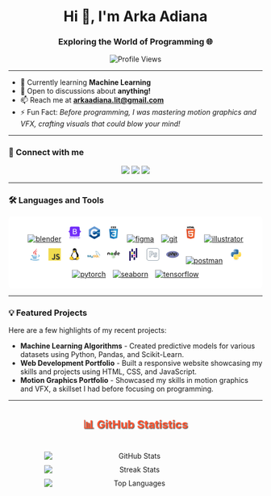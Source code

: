 <div align="center">

# Hi 👋, I'm Arka Adiana

### Exploring the World of Programming 🌐

![Profile Views](https://komarev.com/ghpvc/?username=arkaadiana&label=Profile%20views&color=blueviolet&style=flat)

</div>

---

- 🌱 Currently learning **Machine Learning**
- 💬 Open to discussions about **anything!**
- 📫 Reach me at **arkaadiana.lit@gmail.com**
- ⚡ Fun Fact: *Before programming, I was mastering motion graphics and VFX, crafting visuals that could blow your mind!*

---

### 🔗 Connect with me

<p align="center">
  <a href="https://linkedin.com/in/arka-adiana" target="_blank"><img src="https://img.shields.io/badge/LinkedIn-%230077B5.svg?style=for-the-badge&logo=linkedin&logoColor=white" /></a>
  <a href="https://instagram.com/4rrka" target="_blank"><img src="https://img.shields.io/badge/Instagram-%23E4405F.svg?style=for-the-badge&logo=instagram&logoColor=white" /></a>
  <a href="https://www.youtube.com/@4rrka35" target="_blank"><img src="https://img.shields.io/badge/YouTube-%23FF0000.svg?style=for-the-badge&logo=youtube&logoColor=white" /></a>
</p>

---

### 🛠 Languages and Tools

<div align="center" style="background-color: #ffffff; padding: 15px; border-radius: 8px;  justify-content: center; align-items: center; flex-wrap: wrap;">
  <a href="https://www.blender.org/" target="_blank"><img src="https://download.blender.org/branding/community/blender_community_badge_white.svg" alt="blender" width="25" style="margin: 5px;" /></a>
  <a href="https://getbootstrap.com" target="_blank"><img src="https://raw.githubusercontent.com/devicons/devicon/master/icons/bootstrap/bootstrap-plain-wordmark.svg" alt="bootstrap" width="25" style="margin: 5px;" /></a>
  <a href="https://www.w3schools.com/cpp/" target="_blank"><img src="https://raw.githubusercontent.com/devicons/devicon/master/icons/cplusplus/cplusplus-original.svg" alt="cplusplus" width="25" style="margin: 5px;" /></a>
  <a href="https://www.w3schools.com/css/" target="_blank"><img src="https://raw.githubusercontent.com/devicons/devicon/master/icons/css3/css3-original-wordmark.svg" alt="css3" width="25" style="margin: 5px;" /></a>
  <a href="https://www.figma.com/" target="_blank"><img src="https://www.vectorlogo.zone/logos/figma/figma-icon.svg" alt="figma" width="25" style="margin: 5px;" /></a>
  <a href="https://git-scm.com/" target="_blank"><img src="https://www.vectorlogo.zone/logos/git-scm/git-scm-icon.svg" alt="git" width="25" style="margin: 5px;" /></a>
  <a href="https://www.w3.org/html/" target="_blank"><img src="https://raw.githubusercontent.com/devicons/devicon/master/icons/html5/html5-original-wordmark.svg" alt="html5" width="25" style="margin: 5px;" /></a>
  <a href="https://www.adobe.com/in/products/illustrator.html" target="_blank"><img src="https://www.vectorlogo.zone/logos/adobe_illustrator/adobe_illustrator-icon.svg" alt="illustrator" width="25" style="margin: 5px;" /></a>
  <a href="https://www.java.com" target="_blank"><img src="https://raw.githubusercontent.com/devicons/devicon/master/icons/java/java-original.svg" alt="java" width="25" style="margin: 5px;" /></a>
  <a href="https://developer.mozilla.org/en-US/docs/Web/JavaScript" target="_blank"><img src="https://raw.githubusercontent.com/devicons/devicon/master/icons/javascript/javascript-original.svg" alt="javascript" width="25" style="margin: 5px;" /></a>
  <a href="https://www.linux.org/" target="_blank"><img src="https://raw.githubusercontent.com/devicons/devicon/master/icons/linux/linux-original.svg" alt="linux" width="25" style="margin: 5px;" /></a>
  <a href="https://www.mysql.com/" target="_blank"><img src="https://raw.githubusercontent.com/devicons/devicon/master/icons/mysql/mysql-original-wordmark.svg" alt="mysql" width="25" style="margin: 5px;" /></a>
  <a href="https://nodejs.org" target="_blank"><img src="https://raw.githubusercontent.com/devicons/devicon/master/icons/nodejs/nodejs-original-wordmark.svg" alt="nodejs" width="25" style="margin: 5px;" /></a>
  <a href="https://pandas.pydata.org/" target="_blank"><img src="https://raw.githubusercontent.com/devicons/devicon/2ae2a900d2f041da66e950e4d48052658d850630/icons/pandas/pandas-original.svg" alt="pandas" width="25" style="margin: 5px;" /></a>
  <a href="https://www.photoshop.com/en" target="_blank"><img src="https://raw.githubusercontent.com/devicons/devicon/master/icons/photoshop/photoshop-line.svg" alt="photoshop" width="25" style="margin: 5px;" /></a>
  <a href="https://www.php.net" target="_blank"><img src="https://raw.githubusercontent.com/devicons/devicon/master/icons/php/php-original.svg" alt="php" width="25" style="margin: 5px;" /></a>
  <a href="https://postman.com" target="_blank"><img src="https://www.vectorlogo.zone/logos/getpostman/getpostman-icon.svg" alt="postman" width="25" style="margin: 5px;" /></a>
  <a href="https://www.python.org" target="_blank"><img src="https://raw.githubusercontent.com/devicons/devicon/master/icons/python/python-original.svg" alt="python" width="25" style="margin: 5px;" /></a>
  <a href="https://pytorch.org/" target="_blank"><img src="https://www.vectorlogo.zone/logos/pytorch/pytorch-icon.svg" alt="pytorch" width="25" style="margin: 5px;" /></a>
  <a href="https://seaborn.pydata.org/" target="_blank"><img src="https://seaborn.pydata.org/_images/logo-mark-lightbg.svg" alt="seaborn" width="25" style="margin: 5px;" /></a>
  <a href="https://www.tensorflow.org" target="_blank"><img src="https://www.vectorlogo.zone/logos/tensorflow/tensorflow-icon.svg" alt="tensorflow" width="25" style="margin: 5px;" /></a>
</div>

---

### 💡 Featured Projects

Here are a few highlights of my recent projects:

- **Machine Learning Algorithms** - Created predictive models for various datasets using Python, Pandas, and Scikit-Learn.
- **Web Development Portfolio** - Built a responsive website showcasing my skills and projects using HTML, CSS, and JavaScript.
- **Motion Graphics Portfolio** - Showcased my skills in motion graphics and VFX, a skillset I had before focusing on programming.

---

<div align="center" style="margin-top: 20px;">

<h3 style="font-size: 22px; color: #FF5733; font-weight: bold; text-shadow: 1px 1px 2px #333333;">📊 GitHub Statistics</h2>

<div style="display: flex; flex-direction: column; align-items: center; padding: 10px; border-radius: 8px; width: 80%; max-width: 500px; margin: auto;">
  <img src="https://github-readme-stats.vercel.app/api?username=arkaadiana&show_icons=true&theme=transparent&bg_color=333333&text_color=ffffff&locale=en" alt="GitHub Stats" width="90%" style="margin-bottom: 10px;" />
  <img src="https://github-readme-streak-stats.herokuapp.com/?user=arkaadiana&theme=transparent&bg_color=333333&text_color=ffffff" alt="Streak Stats" width="90%" style="margin-bottom: 10px;" />
  <img src="https://github-readme-stats.vercel.app/api/top-langs?username=arkaadiana&show_icons=true&theme=transparent&bg_color=333333&text_color=ffffff&locale=en&layout=compact" alt="Top Languages" width="90%" />
</div>

</div>
